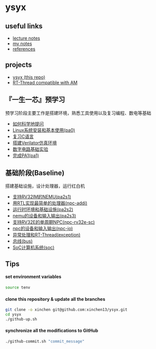 # ysyx

## useful links
- [lecture notes](https://ysyx.oscc.cc/docs/)
- [my notes](./docs/notes.md)
- [references](https://drive.google.com/drive/folders/1Erw4Mbr6GKMMP08dxjcXhSXgXAQgfCtz)

## projects
- [ysyx (this repo)](https://github.com/xinchen13/ysyx.git)
- [RT-Thread compatible with AM](https://github.com/xinchen13/rt-thread-am.git)

## 『一生一芯』预学习
预学习阶段主要工作是搭建环境，熟悉工具使用以及复习编程、数电等基础

- [如何科学地提问](./docs/01/)
- [Linux系统安装和基本使用(pa0)](./docs/02/) 
- [复习C语言](./docs/03/) 
- [搭建Verilator仿真环境](./docs/04/) 
- [数字电路基础实验](./docs/05/) 
- [完成PA1(pa1)](./docs/06/)

## 基础阶段(Baseline)
搭建基础设施，设计处理器，运行红白机

- [支持RV32IM的NEMU(pa2s1)](./docs/07/)
- [用RTL实现最简单的处理器(npc-addi)](./docs/08/)
- [运行时环境和基础设施(pa2s2)](./docs/09/)
- [nemu的设备和输入输出(pa2s3)](./docs/10/)
- [支持RV32E的单周期NPC(npc-rv32e-sc)](./docs/11/)
- [npc的设备和输入输出(npc-io)](./docs/12/)
- [异常处理和RT-Thread(exception)](./docs/13/)
- [总线(bus)](./docs/14/)
- [SoC计算机系统(soc)](./docs/15/)

## Tips
#### set environment variables
```sh
source tenv
```

#### clone this repository & update all the branches
```sh
git clone -o xinchen git@github.com:xinchen13/ysyx.git
cd ysyx
./github-up.sh
```

#### synchronize all the modifications to GitHub
```sh
./github-commit.sh "commit_message"
```